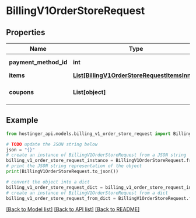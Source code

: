 # BillingV1OrderStoreRequest


## Properties

Name | Type | Description | Notes
------------ | ------------- | ------------- | -------------
**payment_method_id** | **int** | Payment method ID | 
**items** | [**List[BillingV1OrderStoreRequestItemsInner]**](BillingV1OrderStoreRequestItemsInner.md) |  | 
**coupons** | **List[object]** | Discount coupon codes | [optional] 

## Example

```python
from hostinger_api.models.billing_v1_order_store_request import BillingV1OrderStoreRequest

# TODO update the JSON string below
json = "{}"
# create an instance of BillingV1OrderStoreRequest from a JSON string
billing_v1_order_store_request_instance = BillingV1OrderStoreRequest.from_json(json)
# print the JSON string representation of the object
print(BillingV1OrderStoreRequest.to_json())

# convert the object into a dict
billing_v1_order_store_request_dict = billing_v1_order_store_request_instance.to_dict()
# create an instance of BillingV1OrderStoreRequest from a dict
billing_v1_order_store_request_from_dict = BillingV1OrderStoreRequest.from_dict(billing_v1_order_store_request_dict)
```
[[Back to Model list]](../README.md#documentation-for-models) [[Back to API list]](../README.md#documentation-for-api-endpoints) [[Back to README]](../README.md)


